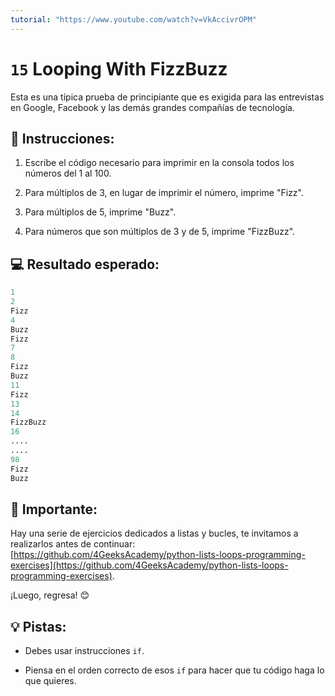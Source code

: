```yaml
---
tutorial: "https://www.youtube.com/watch?v=VkAccivrOPM"
---
```


# `15` Looping With FizzBuzz

Esta es una típica prueba de principiante que es exigida para las entrevistas en Google, Facebook y las demás grandes compañías de tecnología.

## 📝 Instrucciones:

1. Escribe el código necesario para imprimir en la consola todos los números del 1 al 100.

2. Para múltiplos de 3, en lugar de imprimir el número, imprime "Fizz".

3. Para múltiplos de 5, imprime "Buzz".

4. Para números que son múltiplos de 3 y de 5, imprime "FizzBuzz".

## 💻 Resultado esperado:

```py
1
2
Fizz
4
Buzz
Fizz
7
8
Fizz
Buzz
11
Fizz
13
14
FizzBuzz
16
....
....
98
Fizz
Buzz
```

## 🔎 Importante: 

Hay una serie de ejercicios dedicados a listas y bucles, te invitamos a realizarlos antes de continuar: [https://github.com/4GeeksAcademy/python-lists-loops-programming-exercises](https://github.com/4GeeksAcademy/python-lists-loops-programming-exercises).
    
¡Luego, regresa! 😊


## 💡 Pistas:

+ Debes usar instrucciones `if`.

+ Piensa en el orden correcto de esos `if` para hacer que tu código haga lo que quieres. 

